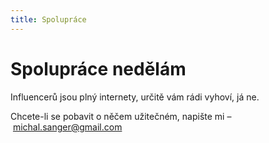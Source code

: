 ```yaml
---
title: Spolupráce
---
```


# Spolupráce nedělám

Influencerů jsou plný internety, určitě vám rádi vyhoví, já ne.

Chcete-li se pobavit o něčem užitečném, napište mi &ndash;&nbsp;michal.sanger@gmail.com
